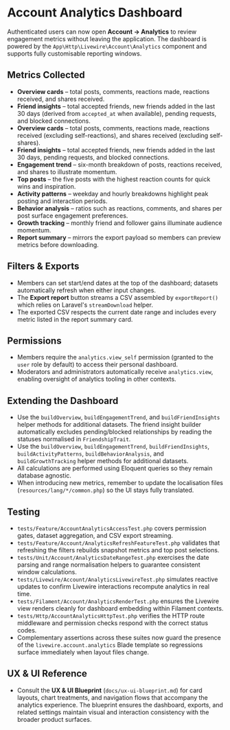 # Account Analytics Dashboard

Authenticated users can now open **Account → Analytics** to review engagement metrics without leaving the application. The dashboard is powered by the `App\Http\Livewire\Account\Analytics` component and supports fully customisable reporting windows.

## Metrics Collected
- **Overview cards** – total posts, comments, reactions made, reactions received, and shares received.
- **Friend insights** – total accepted friends, new friends added in the last 30 days (derived from `accepted_at` when available), pending requests, and blocked connections.
- **Overview cards** – total posts, comments, reactions made, reactions received (excluding self-reactions), and shares received (excluding self-shares).
- **Friend insights** – total accepted friends, new friends added in the last 30 days, pending requests, and blocked connections.
- **Engagement trend** – six-month breakdown of posts, reactions received, and shares to illustrate momentum.
- **Top posts** – the five posts with the highest reaction counts for quick wins and inspiration.
- **Activity patterns** – weekday and hourly breakdowns highlight peak posting and interaction periods.
- **Behavior analysis** – ratios such as reactions, comments, and shares per post surface engagement preferences.
- **Growth tracking** – monthly friend and follower gains illuminate audience momentum.
- **Report summary** – mirrors the export payload so members can preview metrics before downloading.

## Filters & Exports
- Members can set start/end dates at the top of the dashboard; datasets automatically refresh when either input changes.
- The **Export report** button streams a CSV assembled by `exportReport()` which relies on Laravel's `streamDownload` helper.
- The exported CSV respects the current date range and includes every metric listed in the report summary card.

## Permissions
- Members require the `analytics.view_self` permission (granted to the `user` role by default) to access their personal dashboard.
- Moderators and administrators automatically receive `analytics.view`, enabling oversight of analytics tooling in other contexts.

## Extending the Dashboard
- Use the `buildOverview`, `buildEngagementTrend`, and `buildFriendInsights` helper methods for additional datasets. The friend insight builder automatically excludes pending/blocked relationships by reading the statuses normalised in `FriendshipTrait`.
- Use the `buildOverview`, `buildEngagementTrend`, `buildFriendInsights`, `buildActivityPatterns`, `buildBehaviorAnalysis`, and `buildGrowthTracking` helper methods for additional datasets.
- All calculations are performed using Eloquent queries so they remain database agnostic.
- When introducing new metrics, remember to update the localisation files (`resources/lang/*/common.php`) so the UI stays fully translated.

## Testing
- `tests/Feature/AccountAnalyticsAccessTest.php` covers permission gates, dataset aggregation, and CSV export streaming.
- `tests/Feature/Account/AnalyticsRefreshFeatureTest.php` validates that refreshing the filters rebuilds snapshot metrics and top post selections.
- `tests/Unit/Account/AnalyticsDateRangeTest.php` exercises the date parsing and range normalisation helpers to guarantee consistent window calculations.
- `tests/Livewire/Account/AnalyticsLivewireTest.php` simulates reactive updates to confirm Livewire interactions recompute analytics in real time.
- `tests/Filament/Account/AnalyticsRenderTest.php` ensures the Livewire view renders cleanly for dashboard embedding within Filament contexts.
- `tests/Http/AccountAnalyticsHttpTest.php` verifies the HTTP route middleware and permission checks respond with the correct status codes.
- Complementary assertions across these suites now guard the presence of the `livewire.account.analytics` Blade template so regressions surface immediately when layout files change.

## UX & UI Reference
- Consult the **UX & UI Blueprint** (`docs/ux-ui-blueprint.md`) for card layouts, chart treatments, and navigation flows that accompany the analytics experience. The blueprint ensures the dashboard, exports, and related settings maintain visual and interaction consistency with the broader product surfaces.
